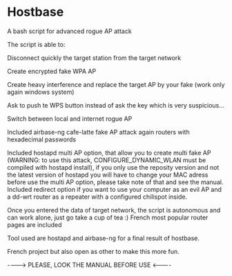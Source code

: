 # Hostbase
A bash script for advanced rogue AP attack  

The script is able to:

Disconnect quickly the target station from the target network

Create encrypted fake WPA AP

Create heavy interference and replace the target AP by your fake (work only again windows system)

Ask to push te WPS button instead of ask the key which is very suspicious...

Switch between local and internet rogue AP


Included airbase-ng cafe-latte fake AP attack again routers with hexadecimal passwords

Included hostapd multi AP option, that allow you to create multi fake AP (WARNING: to use this attack, CONFIGURE_DYNAMIC_WLAN must be compiled with hostapd install), if you only use the reposity version and not the latest version of hostapd you will have to change your MAC adress before use the multi AP option, please take note of that and see the manual.
Included redirect option if you want to use your computer as an evil AP and a dd-wrt router as a repeater with a configured chilispot inside.


Once you entered the data of target network, the script is autonomous and can work alone, just go take a cup of tea :)
French most popular router pages are included

Tool used are hostapd and airbase-ng for a final result of hostbase.

French project but also open as other to make this more fun.

----> PLEASE, LOOK THE MANUAL BEFORE USE <----
